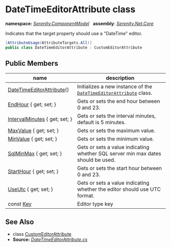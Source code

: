 # DateTimeEditorAttribute class
**namespace:** *[Serenity.ComponentModel](../README.md#serenity.componentmodel-namespace)*   **assembly**: *[Serenity.Net.Core](../README.md)*

Indicates that the target property should use a "DateTime" editor.

```csharp
[AttributeUsage(AttributeTargets.All)]
public class DateTimeEditorAttribute : CustomEditorAttribute
```

## Public Members

| name | description |
| --- | --- |
| [DateTimeEditorAttribute](DateTimeEditorAttribute/DateTimeEditorAttribute.md)() | Initializes a new instance of the [`DateTimeEditorAttribute`](DateTimeEditorAttribute.md) class. |
| [EndHour](DateTimeEditorAttribute/EndHour.md) { get; set; } | Gets or sets the end hour between 0 and 23. |
| [IntervalMinutes](DateTimeEditorAttribute/IntervalMinutes.md) { get; set; } | Gets or sets the interval minutes, default is 5 minutes. |
| [MaxValue](DateTimeEditorAttribute/MaxValue.md) { get; set; } | Gets or sets the maximum value. |
| [MinValue](DateTimeEditorAttribute/MinValue.md) { get; set; } | Gets or sets the minimum value. |
| [SqlMinMax](DateTimeEditorAttribute/SqlMinMax.md) { get; set; } | Gets or sets a value indicating whether SQL server min max dates should be used. |
| [StartHour](DateTimeEditorAttribute/StartHour.md) { get; set; } | Gets or sets the start hour between 0 and 23. |
| [UseUtc](DateTimeEditorAttribute/UseUtc.md) { get; set; } | Gets or sets a value indicating whether the editor should use UTC format. |
| const [Key](DateTimeEditorAttribute/Key.md) | Editor type key |

## See Also

* class [CustomEditorAttribute](CustomEditorAttribute.md)
* **Source:** *[DateTimeEditorAttribute.cs](https://github.com/serenity-is/Serenity/blob/master/src/Serenity.Net.Core/ComponentModel/PropertyGrid/EditorTypes/DateTimeEditorAttribute.cs)*
